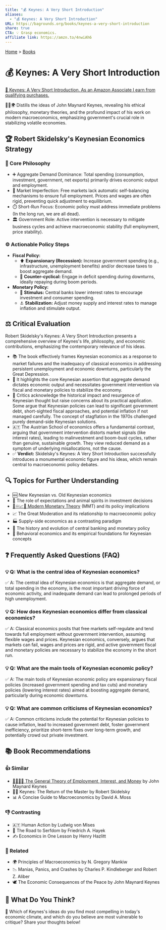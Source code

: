 ```yaml
---
title: "💰 Keynes: A Very Short Introduction"
aliases:
  - "💰 Keynes: A Very Short Introduction"
URL: https://bagrounds.org/books/keynes-a-very-short-introduction
share: true
CTA: 💡 Grasp economics.
affiliate link: https://amzn.to/4nwiAh6
---
```

[Home](../index.md) > [Books](./index.md)  
# 💰 Keynes: A Very Short Introduction  
[🛒 Keynes: A Very Short Introduction. As an Amazon Associate I earn from qualifying purchases.](https://amzn.to/4nwiAh6)  
  
💪💡🌍 Distills the ideas of John Maynard Keynes, revealing his ethical philosophy, monetary theories, and the profound impact of his work on modern macroeconomics, emphasizing government's crucial role in stabilizing volatile economies.  
  
## 🏆 Robert Skidelsky's Keynesian Economics Strategy  
  
### 🎯 Core Philosophy  
* ➕ Aggregate Demand Dominance: Total spending (consumption, investment, government, net exports) primarily drives economic output and employment.  
* 🚧 Market Imperfection: Free markets lack automatic self-balancing mechanisms to ensure full employment. Prices and wages are often rigid, preventing quick adjustment to equilibrium.  
* ⏱️ Short-Run Focus: Economic policy must address immediate problems (In the long run, we are all dead).  
* 🏛️ Government Role: Active intervention is necessary to mitigate business cycles and achieve macroeconomic stability (full employment, price stability).  
  
### ⚙️ Actionable Policy Steps  
* **Fiscal Policy:**  
    * ⬆️ **Expansionary (Recession):** Increase government spending (e.g., infrastructure, unemployment benefits) and/or decrease taxes to boost aggregate demand.  
    * 🔄 **Counter-cyclical:** Engage in deficit spending during downturns, ideally repaying during boom periods.  
* **Monetary Policy:**  
    * 🚀 **Stimulus:** Central banks lower interest rates to encourage investment and consumer spending.  
    * ⚓ **Stabilization:** Adjust money supply and interest rates to manage inflation and stimulate output.  
  
## ⚖️ Critical Evaluation  
Robert Skidelsky's Keynes: A Very Short Introduction presents a comprehensive overview of Keynes's life, philosophy, and economic contributions, emphasizing the contemporary relevance of his ideas.  
  
* 📚 The book effectively frames Keynesian economics as a response to market failures and the inadequacy of classical economics in addressing persistent unemployment and economic downturns, particularly the Great Depression.  
* 📌 It highlights the core Keynesian assertion that aggregate demand dictates economic output and necessitates government intervention via fiscal and monetary policies to stabilize the economy.  
* 🤔 Critics acknowledge the historical impact and resurgence of Keynesian thought but raise concerns about its practical application. Some argue that Keynesian policies can lead to significant government debt, short-sighted fiscal approaches, and potential inflation if not managed carefully. The concept of stagflation in the 1970s challenged purely demand-side Keynesian solutions.  
* 🇦🇹 The Austrian School of economics offers a fundamental contrast, arguing that government intervention distorts market signals (like interest rates), leading to malinvestment and boom-bust cycles, rather than genuine, sustainable growth. They view reduced demand as a symptom of underlying misallocations, not the cause.  
* ✅ **Verdict:** Skidelsky's Keynes: A Very Short Introduction successfully introduces a monumental economic figure and his ideas, which remain central to macroeconomic policy debates.  
  
## 🔍 Topics for Further Understanding  
* 🆕 New Keynesian vs. Old Keynesian economics  
* 🧠 The role of expectations and animal spirits in investment decisions  
* [🏦♾️📈💸 Modern Monetary Theory](../topics/modern-monetary-theory.md) (MMT) and its policy implications  
* 📈 The Great Moderation and its relationship to macroeconomic policy  
* 🏭 Supply-side economics as a contrasting paradigm  
* 🏦 The history and evolution of central banking and monetary policy  
* 🧐 Behavioral economics and its empirical foundations for Keynesian concepts  
  
## ❓ Frequently Asked Questions (FAQ)  
### 💡 Q: What is the central idea of Keynesian economics?  
✅ A: The central idea of Keynesian economics is that aggregate demand, or total spending in the economy, is the most important driving force of economic activity, and inadequate demand can lead to prolonged periods of high unemployment.  
  
### 💡 Q: How does Keynesian economics differ from classical economics?  
✅ A: Classical economics posits that free markets self-regulate and tend towards full employment without government intervention, assuming flexible wages and prices. Keynesian economics, conversely, argues that markets can fail, wages and prices are rigid, and active government fiscal and monetary policies are necessary to stabilize the economy in the short run.  
  
### 💡 Q: What are the main tools of Keynesian economic policy?  
✅ A: The main tools of Keynesian economic policy are expansionary fiscal policies (increased government spending and tax cuts) and monetary policies (lowering interest rates) aimed at boosting aggregate demand, particularly during economic downturns.  
  
### 💡 Q: What are common criticisms of Keynesian economics?  
✅ A: Common criticisms include the potential for Keynesian policies to cause inflation, lead to increased government debt, foster government inefficiency, prioritize short-term fixes over long-term growth, and potentially crowd out private investment.  
  
## 📚 Book Recommendations  
  
### 👍 Similar  
* [🧑‍💼🏦💸 The General Theory of Employment, Interest, and Money](./the-general-theory-of-employment-interest-and-money.md) by John Maynard Keynes  
* 👨‍🏫 Keynes: The Return of the Master by Robert Skidelsky  
* 📊 A Concise Guide to Macroeconomics by David A. Moss  
  
### 👎 Contrasting  
* 🇦🇹 Human Action by Ludwig von Mises  
* 🚧 The Road to Serfdom by Friedrich A. Hayek  
* ✍️ Economics in One Lesson by Henry Hazlitt  
  
### 🔗 Related  
* 🌍 Principles of Macroeconomics by N. Gregory Mankiw  
* 📉 Manias, Panics, and Crashes by Charles P. Kindleberger and Robert Z. Aliber  
* 🕊️ The Economic Consequences of the Peace by John Maynard Keynes  
  
## 🫵 What Do You Think?  
🤔 Which of Keynes's ideas do you find most compelling in today's economic climate, and which do you believe are most vulnerable to critique? Share your thoughts below!